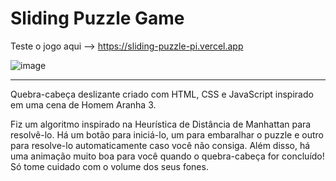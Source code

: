 # Sliding Puzzle Game
Teste o jogo aqui --> https://sliding-puzzle-pi.vercel.app

![image](https://github.com/DanielTomazi/Sliding-Puzzle/assets/125170893/03182b20-8461-42a4-aab9-a5e51b2d91bd)
******************
Quebra-cabeça deslizante criado com HTML, CSS e JavaScript inspirado em uma cena de Homem Aranha 3.

Fiz um algoritmo inspirado na Heurística de Distância de Manhattan para resolvê-lo. Há um botão para iniciá-lo, um para embaralhar o puzzle e outro para resolve-lo automaticamente caso você não consiga. Além disso, há uma animação muito boa para você quando o quebra-cabeça for concluído! Só tome cuidado com o volume dos seus fones.
